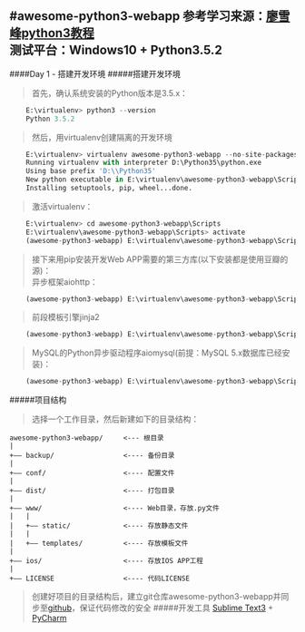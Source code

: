 #**awesome-python3-webapp**
参考学习来源：[廖雪峰python3教程](http://www.liaoxuefeng.com/wiki/0014316089557264a6b348958f449949df42a6d3a2e542c000)<br>
测试平台：Windows10 + Python3.5.2
---
####Day 1 - 搭建开发环境
#####搭建开发环境
>首先，确认系统安装的Python版本是3.5.x：
```python
    E:\virtualenv> python3 --version
    Python 3.5.2
```
>然后，用virtualenv创建隔离的开发环境
```python
    E:\virtualenv> virtualenv awesome-python3-webapp --no-site-packages --python=D:\Python35\python.exe
    Running virtualenv with interpreter D:\Python35\python.exe
    Using base prefix 'D:\\Python35'
    New python executable in E:\virtualenv\awesome-python3-webapp\Scripts\python.exe
    Installing setuptools, pip, wheel...done.
```
>激活virtualenv：
```python
    E:\virtualenv> cd awesome-python3-webapp\Scripts
    E:\virtualenv\awesome-python3-webapp\Scripts> activate
    (awesome-python3-webapp) E:\virtualenv\awesome-python3-webapp\Scripts>
```
>接下来用pip安装开发Web APP需要的第三方库(以下安装都是使用豆瓣的源)：<br>
>异步框架aiohttp：
```python
    (awesome-python3-webapp) E:\virtualenv\awesome-python3-webapp\Scripts>pip3 install -i https://pypi.douban.com/simple aiohttp
```
>前段模板引擎jinja2
```python
    (awesome-python3-webapp) E:\virtualenv\awesome-python3-webapp\Scripts>pip3 install -i https://pypi.douban.com/simple jinja2
```
>MySQL的Python异步驱动程序aiomysql(前提：MySQL 5.x数据库已经安装)：
```python
    (awesome-python3-webapp) E:\virtualenv\awesome-python3-webapp\Scripts>pip3 install -i https://pypi.douban.com/simple aiomysql
```
#####项目结构
>选择一个工作目录，然后新建如下的目录结构：

    awesome-python3-webapp/     <--- 根目录
    |
    +—— backup/                 <---- 备份目录
    |
    +—— conf/                   <---- 配置文件
    |
    +—— dist/                   <---- 打包目录
    |
    +—— www/                    <---- Web目录，存放.py文件
    |   |
    |   +—— static/             <---- 存放静态文件
    |   |
    |   +—— templates/          <---- 存放模板文件
    |
    +—— ios/                    <---- 存放IOS APP工程
    |
    +—— LICENSE                 <---- 代码LICENSE

>创建好项目的目录结构后，建立git仓库awesome-python3-webapp并同步至[github](https://github.com)，保证代码修改的安全
#####开发工具
>[Sublime Text3](http://www.sublimetext.com/3) + [PyCharm](https://www.jetbrains.com/pycharm/)